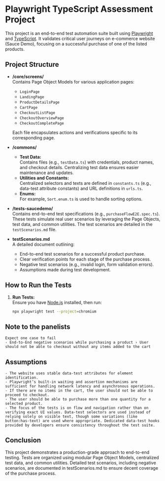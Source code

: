 # Playwright TypeScript Assessment Project

This project is an end-to-end test automation suite built using [Playwright](https://playwright.dev/) and [TypeScript](https://www.typescriptlang.org/). It validates critical user journeys on e-commerce website (Sauce Demo), focusing on a successful purchase of one of the listed products.

## Project Structure

- **/core/screens/**  
  Contains Page Object Models for various application pages:
  - `LoginPage`
  - `LandingPage`
  - `ProductDetailsPage`
  - `CartPage`
  - `CheckoutListPage`
  - `CheckoutOverviewPage`
  - `CheckoutCompletePage`  

  Each file encapsulates actions and verifications specific to its corresponding page.

- **/commons/**  
  - **Test Data:**  
    Contains files (e.g., `testData.ts`) with credentials, product names, and checkout details. Centralizing test data ensures easier maintenance and updates.
  - **Utilities and Constants:**  
    Centralized selectors and texts are defined in `constants.ts` (e.g., data-test attribute constants) and URL definitions in `urls.ts`.
  - **Enums:**  
    For example, `Sort.enum.ts` is used to handle sorting options.

- **/tests-saucedemo/**  
  Contains end-to-end test specifications (e.g., `purchaseFlowE2E.spec.ts`). These tests simulate real user scenarios by leveraging the Page Objects, test data, and common utilities. The test scenarios are detailed in the `testScenarios.md` file.

- **testScenarios.md**  
  A detailed document outlining:
  - End-to-end test scenarios for a successful product purchase.
  - Clear verification points for each stage of the purchase process.
  - Negative test scenarios (e.g., invalid login, form validation errors).
  - Assumptions made during test development.

## How to Run the Tests

1. **Run Tests:**  
   Ensure you have [Node.js](https://nodejs.org/) installed, then run:
   ```bash
   npx playwright test --project=chromium

## Note to the panelists
    Expect one case to fail
    - End-to-End negative scenarios while purchasing a product › User should not be able to checkout without any items added to the cart
    
## Assumptions
    - The website uses stable data-test attributes for element identification.
    - Playwright’s built-in waiting and assertion mechanisms are sufficient for handling network latency and asynchronous operations.
    - If there are no items in the cart, the user should not be able to proceed to checkout.
    - The user should be able to purchase more than one quantity for a selected product.
    - The focus of the tests is on flow and navigation rather than on verifying exact UI values. Data-test selectors are used instead of relying solely on visible text, though some variations (like button:has-text) are used where appropriate. Dedicated data-test hooks provided by developers ensure consistency throughout the test suite.

## Conclusion
This project demonstrates a production-grade approach to end-to-end testing. Tests are organized using modular Page Object Models, centralized test data, and common utilities. Detailed test scenarios, including negative scenarios, are documented in testScenarios.md to ensure decent coverage of the purchase process.